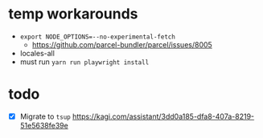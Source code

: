 # temp workarounds
- `export NODE_OPTIONS=--no-experimental-fetch`
  - https://github.com/parcel-bundler/parcel/issues/8005
- locales-all
- must run `yarn run playwright install`

# todo
- [x] Migrate to `tsup` https://kagi.com/assistant/3dd0a185-dfa8-407a-8219-51e5638fe39e
